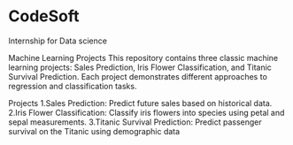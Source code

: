 # CodeSoft
Internship for Data science 

Machine Learning Projects
This repository contains three classic machine learning projects: Sales Prediction, Iris Flower Classification, and Titanic Survival Prediction. Each project demonstrates different approaches to regression and classification tasks.

Projects
1.Sales Prediction: Predict future sales based on historical data.
2.Iris Flower Classification: Classify iris flowers into species using petal and sepal measurements.
3.Titanic Survival Prediction: Predict passenger survival on the Titanic using demographic data

